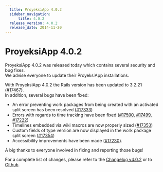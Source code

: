 ```yaml
---
  title: ProyeksiApp 4.0.2
  sidebar_navigation:
      title: 4.0.2
  release_version: 4.0.2
  release_date: 2014-11-20
---
```



# ProyeksiApp 4.0.2

ProyeksiApp 4.0.2 was released today which contains several security and
bug fixes.  
We advise everyone to update their ProyeksiApp installations.

With ProyeksiApp 4.0.2 the Rails version has been updated to 3.2.21
([\#17467](https://community.openproject.org/work_packages/17467 "Updating Rails to 3.2.21 (closed)")).  
In addition, several bugs have been fixed:

  - An error preventing work packages from being created with an
    activated split screen has been resolved
    ([\#17333](https://community.openproject.org/work_packages/17333 "Not possible to create work package from work package page with activated split screen (wrong link) (closed)"))
  - Errors with regards to time tracking have been fixed
    ([\#17500](https://community.openproject.org/work_packages/17500 "Permission for 'spent time' not applied on legacy WP view and list of time entries (closed)"),
    [\#17499](https://community.openproject.org/work_packages/17499 "Spent time not part of work package API (closed)"),
    [\#17222](https://community.openproject.org/work_packages/17222 "[TimeEntries] spent_on date always displays the current date (closed)"))
  - Timelines embedded via wiki macros are now properly sized
    ([\#17353](https://community.openproject.org/work_packages/17353 "[Wiki] Timelines macro does not have sufficient width (closed)"))
  - Custom fields of type version are now displayed in the work package
    split screen
    ([\#17354](https://community.openproject.org/work_packages/17354 "Value for custom fields of type version not displayed in details pane (closed)"))
  - Accessibility improvements have been made
    ([\#17230](https://community.openproject.org/work_packages/17230 "[Accessibility] Star/Watch icon in Details pane not accessible  (closed)")).

A big thanks to everyone involved in fixing and reporting those bugs\!

For a complete list of changes, please refer to the [Changelog
v4.0.2](https://community.openproject.org/versions/532) or to
[Github](https://github.com/opf/openproject/tree/v4.0.2).


